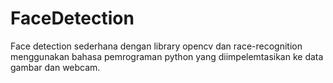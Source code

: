 # FaceDetection
Face detection sederhana dengan library opencv dan race-recognition menggunakan bahasa pemrograman python yang diimpelemtasikan ke data gambar dan webcam.

